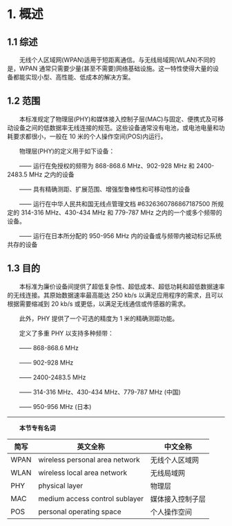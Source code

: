 # 1. 概述
## 1.1 综述
　　无线个人区域网(WPAN)适用于短距离通信。与无线局域网(WLAN)不同的是，WPAN 通常只需要少量(甚至不需要)网络基础设施。这一特性使得大量的设备都能实现小型、高性能、低成本的解决方案。
## 1.2 范围
　　本标准规定了物理层(PHY)和媒体接入控制子层(MAC)与固定、便携式及可移动设备之间的低数据率无线连接的规范。这些设备通常没有电池，或电池电量和功耗要求都很小，一般在 10 米的个人操作空间(POS)内运行。

　　物理层(PHY)的定义用于如下设备：

　　—— 运行在免授权的频带为 868-868.6 MHz、902-928 MHz 和 2400-2483.5 MHz 之内的设备

　　—— 具有精确测距、扩展范围、增强型鲁棒性和可移动性的设备

　　—— 运行在中华人民共和国无线点管理文档 #6326360786867187500 所规定的 314-316 MHz、430-434 MHz 和 779-787 MHz 之内的一个或多个频带的设备。

　　—— 运行在日本所分配的 950-956 MHz 内的设备或与频带内被动标记系统共存的设备

## 1.3 目的

　　本标准为廉价设备间提供了超低复杂性、超低成本、超低功耗和超低数据速率的无线连接。其原始数据速率最高能达 250 kb/s 以满足应用程序的需求，且可以根据需要缩减到 20 kb/s 或更低，以满足无线通信或传感器的需求。

　　此外，PHY 提供了一个可选的精度为 1 米的精确测距功能。

　　定义了多重 PHY 以支持多种频带：

　　—— 868-868.6 MHz 

　　—— 902-928 MHz 

　　—— 2400-2483.5 MHz 

　　—— 314-316 MHz、430-434 MHz、779-787 MHz (中国) 

　　—— 950-956 MHz (日本) 

---

　　**本节专有名词**

 简写 | 英文全称 | 中文全称
 ---- | ---- | ----
 WPAN | wireless personal area network | 无线个人区域网
 WLAN | wireless local area network| 无线局域网
 PHY  | physical layer | 物理层
 MAC  | medium access control sublayer | 媒体接入控制子层
 POS  | personal operating space | 个人操作空间